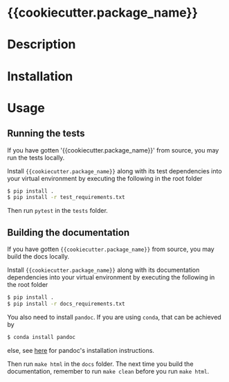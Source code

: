 # {{cookiecutter.package_name}}

# Description

# Installation

# Usage

## Running the tests

If you have gotten '{{cookiecutter.package_name}}' from source, you may run the tests locally.

Install `{{cookiecutter.package_name}}` along with its test dependencies into your virtual environment by executing the following in the root folder

```bash
$ pip install .
$ pip install -r test_requirements.txt
```

Then run `pytest` in the `tests` folder.

## Building the documentation

If you have gotten `{{cookiecutter.package_name}}` from source, you may build the docs locally.

Install `{{cookiecutter.package_name}}` along with its documentation dependencies into your virtual environment by executing the following in the root folder

```bash
$ pip install .
$ pip install -r docs_requirements.txt
```

You also need to install `pandoc`. If you are using `conda`, that can be achieved by

```bash
$ conda install pandoc
```
else, see [here](https://pandoc.org/installing.html) for pandoc's installation instructions.

Then run `make html` in the `docs` folder. The next time you build the documentation, remember to run `make clean` before you run `make html`.
